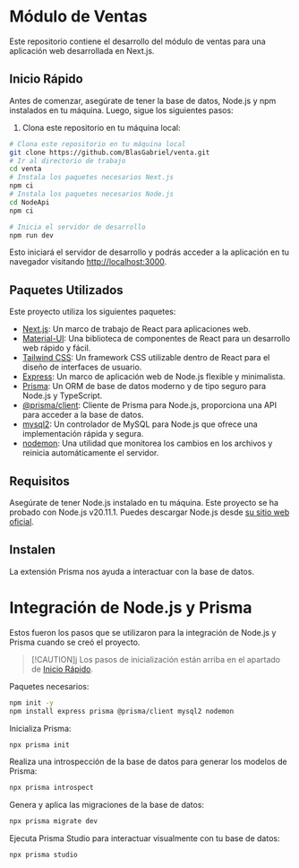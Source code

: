 # Módulo de Ventas

Este repositorio contiene el desarrollo del módulo de ventas para una aplicación web desarrollada en Next.js.

## Inicio Rápido

Antes de comenzar, asegúrate de tener la base de datos, Node.js y npm instalados en tu máquina. Luego, sigue los siguientes pasos:

1. Clona este repositorio en tu máquina local:

```bash
# Clona este repositorio en tu máquina local
git clone https://github.com/BlasGabriel/venta.git
# Ir al directorio de trabajo
cd venta
# Instala los paquetes necesarios Next.js
npm ci
# Instala los paquetes necesarios Node.js
cd NodeApi
npm ci

# Inicia el servidor de desarrollo
npm run dev
```
Esto iniciará el servidor de desarrollo y podrás acceder a la aplicación en tu navegador visitando [http://localhost:3000](http://localhost:3000).

## Paquetes Utilizados

Este proyecto utiliza los siguientes paquetes:

- [Next.js](https://nextjs.org/): Un marco de trabajo de React para aplicaciones web.
- [Material-UI](https://mui.com/): Una biblioteca de componentes de React para un desarrollo web rápido y fácil.
- [Tailwind CSS](https://tailwindcss.com/): Un framework CSS utilizable dentro de React para el diseño de interfaces de usuario.
- [Express](https://expressjs.com/): Un marco de aplicación web de Node.js flexible y minimalista.
- [Prisma](https://www.prisma.io/): Un ORM de base de datos moderno y de tipo seguro para Node.js y TypeScript.
- [@prisma/client](https://www.prisma.io/docs/concepts/components/prisma-client): Cliente de Prisma para Node.js, proporciona una API para acceder a la base de datos.
- [mysql2](https://www.npmjs.com/package/mysql2): Un controlador de MySQL para Node.js que ofrece una implementación rápida y segura.
- [nodemon](https://nodemon.io/): Una utilidad que monitorea los cambios en los archivos y reinicia automáticamente el servidor.


## Requisitos

Asegúrate de tener Node.js instalado en tu máquina. Este proyecto se ha probado con Node.js v20.11.1. Puedes descargar Node.js desde [su sitio web oficial](https://nodejs.org/en).
## Instalen
La extensión Prisma nos ayuda a interactuar con la base de datos.

# Integración de Node.js y Prisma

Estos fueron los pasos que se utilizaron para la integración de Node.js y Prisma cuando se creó el proyecto.



> [!CAUTION]j
>Los pasos de inicialización están arriba en el apartado de [Inicio Rápido](#inicio-rápido).

Paquetes necesarios:

```bash
npm init -y
npm install express prisma @prisma/client mysql2 nodemon
```
Inicializa Prisma:

```bash
npx prisma init
```

Realiza una introspección de la base de datos para generar los modelos de Prisma:

```bash
npx prisma introspect
```

Genera y aplica las migraciones de la base de datos:

```bash
npx prisma migrate dev
```

Ejecuta Prisma Studio para interactuar visualmente con tu base de datos:

```bash
npx prisma studio
```

